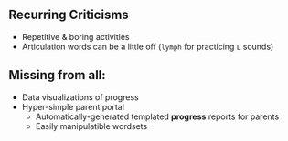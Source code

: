 ## Recurring Criticisms
- Repetitive & boring activities
- Articulation words can be a little off (`lymph` for practicing `L` sounds)

## Missing from all:
- Data visualizations of progress
- Hyper-simple parent portal
  - Automatically-generated templated **progress** reports for parents
  - Easily manipulatible wordsets